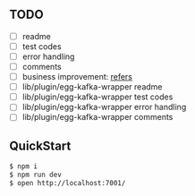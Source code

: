 ## TODO
- [ ] readme
- [ ] test codes
- [ ] error handling
- [ ] comments
- [ ] business improvement: [refers](https://gitee.com/52itstyle/spring-boot-seckill)
- [ ] lib/plugin/egg-kafka-wrapper readme
- [ ] lib/plugin/egg-kafka-wrapper test codes
- [ ] lib/plugin/egg-kafka-wrapper error handling
- [ ] lib/plugin/egg-kafka-wrapper comments
## QuickStart

```bash
$ npm i
$ npm run dev
$ open http://localhost:7001/
```

